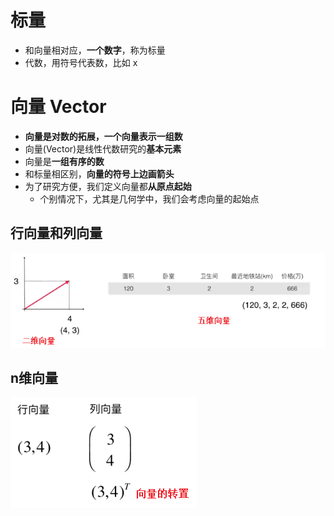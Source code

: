 # 标量
- 和向量相对应，**一个数字**，称为标量
- 代数，用符号代表数，比如 x

# 向量 Vector
- **向量是对数的拓展，一个向量表示一组数**
- 向量(Vector)是线性代数研究的**基本元素**
- 向量是**一组有序的数**
- 和标量相区别，**向量的符号上边画箭头**
- 为了研究方便，我们定义向量都**从原点起始**
	- 个别情况下，尤其是几何学中，我们会考虑向量的起始点

## 行向量和列向量
![](../photo/Pasted%20image%2020240208103526.png)
## n维向量
![](../photo/Pasted%20image%2020240208103238.png)

